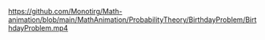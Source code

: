 https://github.com/Monotirg/Math-animation/blob/main/MathAnimation/ProbabilityTheory/BirthdayProblem/BirthdayProblem.mp4

